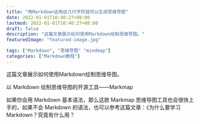 ```yaml
---
title: "用Markdown这用这几行字符就可以生成思维导图"
date: 2022-01-01T10:40:27+08:00
lastmod: 2022-01-01T10:40:27+08:00
draft: false
description: "这篇文章展示如何使用Markdown绘制思维导图。"
featuredImage: "featured-image.jpg"

tags: ["Markdown", "思维导图" "mindmap"]
categories: ["Markdown教程"]
---
```


这篇文章展示如何使用Markdown绘制思维导图。

<!--more-->

以 Markdown 绘制思维导图的开源工具——Markmap

如果你会用 Markdown 基本语法，那么这款 Markmap 思维导图工具也会很快上手的，如果不会 Markdown 的语法，也可以参考这篇文章：《为什么要学习Markdown？究竟有什么用？
